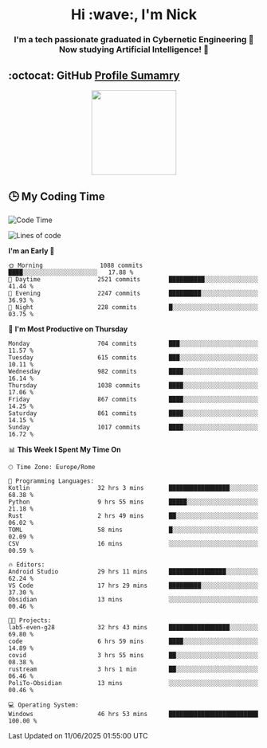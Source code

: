 <h1 align="center">Hi :wave:, I'm Nick</h1>

<h3 align="center">I'm a tech passionate graduated in Cybernetic Engineering 🤖<br>
Now studying Artificial Intelligence! 🧠</h3>


## :octocat: GitHub <a href="https://github.com/vn7n24fzkq/github-profile-summary-cards">Profile Sumamry</a>

<p align="center">
   <img style="height:170px;display:inline-block"  src="http://github-profile-summary-cards.vercel.app/api/cards/profile-details?username=CodeClimberNT&theme=github_dark" />
<!--    <img style="height:170px;display:inline-block"  src="http://github-profile-summary-cards.vercel.app/api/cards/repos-per-language?username=CodeClimberNT&theme=github_dark&exclude=" /> -->
</p>

 ## :clock3: My Coding Time 
 
<!--START_SECTION:waka-->
![Code Time](http://img.shields.io/badge/Code%20Time-655%20hrs%2021%20mins-blue)

![Lines of code](https://img.shields.io/badge/From%20Hello%20World%20I%27ve%20Written-5.6%20million%20lines%20of%20code-blue)

**I'm an Early 🐤** 

```text
🌞 Morning                1088 commits        ████░░░░░░░░░░░░░░░░░░░░░   17.88 % 
🌆 Daytime                2521 commits        ██████████░░░░░░░░░░░░░░░   41.44 % 
🌃 Evening                2247 commits        █████████░░░░░░░░░░░░░░░░   36.93 % 
🌙 Night                  228 commits         █░░░░░░░░░░░░░░░░░░░░░░░░   03.75 % 
```
📅 **I'm Most Productive on Thursday** 

```text
Monday                   704 commits         ███░░░░░░░░░░░░░░░░░░░░░░   11.57 % 
Tuesday                  615 commits         ███░░░░░░░░░░░░░░░░░░░░░░   10.11 % 
Wednesday                982 commits         ████░░░░░░░░░░░░░░░░░░░░░   16.14 % 
Thursday                 1038 commits        ████░░░░░░░░░░░░░░░░░░░░░   17.06 % 
Friday                   867 commits         ████░░░░░░░░░░░░░░░░░░░░░   14.25 % 
Saturday                 861 commits         ████░░░░░░░░░░░░░░░░░░░░░   14.15 % 
Sunday                   1017 commits        ████░░░░░░░░░░░░░░░░░░░░░   16.72 % 
```


📊 **This Week I Spent My Time On** 

```text
🕑︎ Time Zone: Europe/Rome

💬 Programming Languages: 
Kotlin                   32 hrs 3 mins       █████████████████░░░░░░░░   68.38 % 
Python                   9 hrs 55 mins       █████░░░░░░░░░░░░░░░░░░░░   21.18 % 
Rust                     2 hrs 49 mins       ██░░░░░░░░░░░░░░░░░░░░░░░   06.02 % 
TOML                     58 mins             █░░░░░░░░░░░░░░░░░░░░░░░░   02.09 % 
CSV                      16 mins             ░░░░░░░░░░░░░░░░░░░░░░░░░   00.59 % 

🔥 Editors: 
Android Studio           29 hrs 11 mins      ████████████████░░░░░░░░░   62.24 % 
VS Code                  17 hrs 29 mins      █████████░░░░░░░░░░░░░░░░   37.30 % 
Obsidian                 13 mins             ░░░░░░░░░░░░░░░░░░░░░░░░░   00.46 % 

🐱‍💻 Projects: 
lab5-even-g28            32 hrs 43 mins      █████████████████░░░░░░░░   69.80 % 
code                     6 hrs 59 mins       ████░░░░░░░░░░░░░░░░░░░░░   14.89 % 
covid                    3 hrs 55 mins       ██░░░░░░░░░░░░░░░░░░░░░░░   08.38 % 
rustream                 3 hrs 1 min         ██░░░░░░░░░░░░░░░░░░░░░░░   06.46 % 
PoliTo-Obsidian          13 mins             ░░░░░░░░░░░░░░░░░░░░░░░░░   00.46 % 

💻 Operating System: 
Windows                  46 hrs 53 mins      █████████████████████████   100.00 % 
```


 Last Updated on 11/06/2025 01:55:00 UTC
<!--END_SECTION:waka-->

